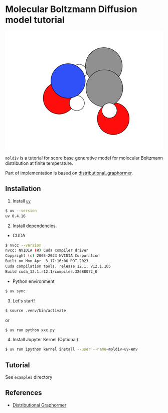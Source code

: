 # Molecular Boltzmann Diffusion model tutorial

![](examples/data/glycine/reverse_sde_glycine.gif
)

`moldiv` is a tutorial for score base generative model for molecular Boltzmann distribution at finite temperature.

Part of implementation is based on [distributional_graphormer](https://github.com/microsoft/Graphormer/tree/main/distributional_graphormer).

## Installation

1. Install [`uv`](https://docs.astral.sh/uv/)

```bash
$ uv --version
uv 0.4.16
```

2. Install dependencies.

- CUDA
```bash
$ nvcc --version
nvcc: NVIDIA (R) Cuda compiler driver
Copyright (c) 2005-2023 NVIDIA Corporation
Built on Mon_Apr__3_17:16:06_PDT_2023
Cuda compilation tools, release 12.1, V12.1.105
Build cuda_12.1.r12.1/compiler.32688072_0
```

- Python environment
```bash
$ uv sync
```

3. Let's start!
```bash
$ source .venv/bin/activate
```
or
```bash
$ uv run python xxx.py
```

4. Install Jupyter Kernel (Optional)
```bash
$ uv run ipython kernel install --user --name=moldiv-uv-env
```

## Tutorial

See `examples` directory

## References

- [Distributional Graphormer](https://distributionalgraphormer.github.io./)
